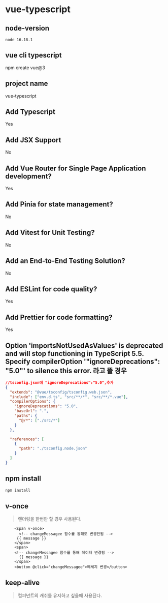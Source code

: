 # vue-typescript

## node-version

```
node 16.18.1
```

## vue cli typescript

npm create vue@3

## project name

vue-typescript

## Add Typescript

Yes

## Add JSX Support

No

## Add Vue Router for Single Page Application development?

Yes

## Add Pinia for state management?

No

## Add Vitest for Unit Testing?

No

## Add an End-to-End Testing Solution?

No

## Add ESLint for code quality?

Yes

## Add Prettier for code formatting?

Yes

## Option 'importsNotUsedAsValues' is deprecated and will stop functioning in TypeScript 5.5. Specify compilerOption '"ignoreDeprecations": "5.0"' to silence this error. 라고 뜰 경우

```json
//tsconfig.json에 "ignoreDeprecations":"5.0",추가
{
  "extends": "@vue/tsconfig/tsconfig.web.json",
  "include": ["env.d.ts", "src/**/*", "src/**/*.vue"],
  "compilerOptions": {
    "ignoreDeprecations": "5.0",
    "baseUrl": ".",
    "paths": {
      "@/*": ["./src/*"]
    }
  },

  "references": [
    {
      "path": "./tsconfig.node.json"
    }
  ]
}
```

## npm install

```bash
npm install
```

## v-once
> 렌더링을 한번만 할 경우 사용된다.
```vue
    <span v-once>
      <!-- changeMessagee 함수를 통해도 변경안됨 -->
     {{ message }}
    </span>
    <span>
    <!-- changeMessagee 함수를 통해 데이터 변경됨 -->
      {{ message }}
    </span>
    <button @click="changeMessagee">메세지 변경</button>
```
## keep-alive
> 컴퍼넌트의 캐쉬를 유지하고 싶을때 사용된다.